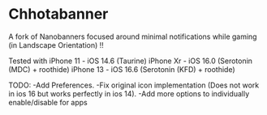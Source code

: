 # Chhotabanner

A fork of Nanobanners focused around minimal notifications while gaming (in Landscape Orientation) !!

Tested with
iPhone 11 - iOS 14.6 (Taurine)
iPhone Xr - iOS 16.0 (Serotonin (MDC) + roothide)
iPhone 13 - iOS 16.6 (Serotonin (KFD) + roothide)

TODO:
-Add Preferences.
-Fix original icon implementation (Does not work in ios 16 but works perfectly in ios 14).
-Add more options to individually enable/disable for apps
